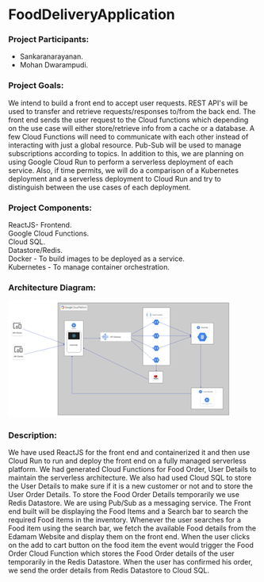 # FoodDeliveryApplication
### Project Participants:
* Sankaranarayanan.
* Mohan Dwarampudi.

### Project Goals:
We intend to build a front end to accept user requests. REST API's will be used to transfer and retrieve requests/responses to/from the back end. The front end sends the user request to the Cloud functions which depending on the use case will either store/retrieve info from a cache or a database. A few Cloud Functions will need to communicate with each other instead of interacting with just a global resource. Pub-Sub will be used to manage subscriptions according to topics. In addition to this, we are planning on using Google Cloud Run to perform a serverless deployment of each service. Also, if time permits, we will do a comparison of a Kubernetes deployment and a serverless deployment to Cloud Run and try to distinguish between the use cases of each deployment.

### Project Components:
ReactJS- Frontend.
<br/>
Google Cloud Functions.
<br/>
Cloud SQL.
<br/>
Datastore/Redis.
<br/>
Docker - To build images to be deployed as a service.
<br/>
Kubernetes - To manage container orchestration.
<br/>
 

### Architecture Diagram:

<img src="Arc_diag.png"  style="width:450px;"> 

 
 
### Description:
We have used ReactJS for the front end and containerized it and then use Cloud Run to run and deploy the front end on a fully managed serverless platform. We had generated Cloud Functions for Food Order, User Details to maintain the serverless architecture. We also had used Cloud SQL to store the User Details to make sure if it is a new customer or not and to store the User Order Details. To store the Food Order Details temporarily we use Redis Datastore. We are using Pub/Sub as a messaging service.
The Front end built will be displaying the Food Items and a Search bar to search the required Food items in the inventory. Whenever the user searches for a Food item using the search bar, we fetch the available Food details from the Edamam Website and display them on the front end.
When the user clicks on the add to cart button on the food item the event would trigger the Food Order Cloud Function which stores the Food Order details of the user temporarily in the Redis Datastore. When the user has confirmed his order, we send the order details from Redis Datastore to Cloud SQL.
